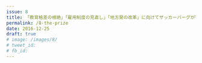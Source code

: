 ```yaml
---
issue: 8
title: 「教育格差の根絶」「雇用制度の見直し」「地方発の改革」に向けてザッカーバーグが寄付した1億ドルが、いつのまにか消えていた話
permalink: /8-the-prize
date: 2016-12-25
draft: true
# image: /images/8/
# tweet_id:
# fb_id:
---
```

